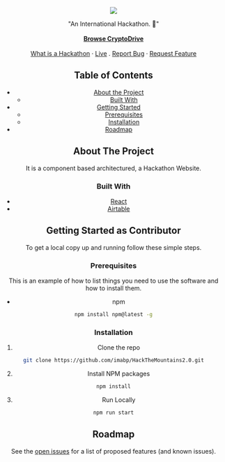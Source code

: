 <!-- PLEASE MAKE SURE TO EDIT EVERY FILE  -->
<!-- PROJECT LOGO -->
<p align="center">
  <a href="https://github.com/MLH-Fellowship/CryptoDrive">
    <img src="https://hackthemountain.tech/static/media/htm.f7288055.svg"  />
  </a>

  <p align="center">
    "An International Hackathon. 🚀"
    <br /><br />
    <a href="https://www.hackthemountain.tech"><strong>Browse CryptoDrive</strong></a>
    <br />
    <br />
    <a href="https://en.wikipedia.org/wiki/Hackathon">What is a Hackathon</a>
    ·
    <a href="https://www.hackthemountain.tech">Live</a>
    .
    <a href="https://github.com/imabp/HackTheMountains2.0/issues">Report Bug</a>
    ·
    <a href="https://github.com/imabp/HackTheMountains2.0/issues">Request Feature</a>
  </p>
</p>
<center>

<!-- TABLE OF CONTENTS -->

## Table of Contents

- [About the Project](#about-the-project)
  - [Built With](#built-with)
- [Getting Started](#getting-started-as-contributor)
  - [Prerequisites](#prerequisites)
  - [Installation](#installation)
- [Roadmap](#roadmap)



<!-- ABOUT THE PROJECT -->

## About The Project

It is a component based architectured, a Hackathon Website. <br/>


### Built With

- [React](https://reactjs.org/)
- [Airtable](https://airtable.com/)



<!-- GETTING STARTED -->

## Getting Started as Contributor

To get a local copy up and running follow these simple steps.

### Prerequisites

This is an example of how to list things you need to use the software and how to install them.

- npm

```sh
npm install npm@latest -g
```

### Installation

1. Clone the repo

```sh
git clone https://github.com/imabp/HackTheMountains2.0.git
```

2. Install NPM packages

```sh
npm install
```
3. Run Locally

```sh
npm run start
```
<!-- ROADMAP -->

## Roadmap

See the [open issues](https://github.com/imabp/HackTheMountains2.0/issues) for a list of proposed features (and known issues).

